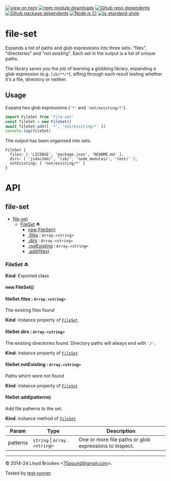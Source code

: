 [![view on npm](https://badgen.net/npm/v/file-set)](https://www.npmjs.org/package/file-set)
[![npm module downloads](https://badgen.net/npm/dt/file-set)](https://www.npmjs.org/package/file-set)
[![Gihub repo dependents](https://badgen.net/github/dependents-repo/75lb/file-set)](https://github.com/75lb/file-set/network/dependents?dependent_type=REPOSITORY)
[![Gihub package dependents](https://badgen.net/github/dependents-pkg/75lb/file-set)](https://github.com/75lb/file-set/network/dependents?dependent_type=PACKAGE)
[![Node.js CI](https://github.com/75lb/file-set/actions/workflows/node.js.yml/badge.svg)](https://github.com/75lb/file-set/actions/workflows/node.js.yml)
[![js-standard-style](https://img.shields.io/badge/code%20style-standard-brightgreen.svg)](https://github.com/feross/standard)

# file-set

Expands a list of paths and glob expressions into three sets: "files", "directories" and "not existing". Each set in the output is a list of unique paths.

The library saves you the job of learning a globbing library, expanding a glob expression (e.g. `lib/**/*`), sifting through each result testing whether it's a file, directory or neither.

## Usage

Expand two glob expressions (`'*'` and `'not/existing/*'`).

```js
import FileSet from 'file-set'
const fileSet = new FileSet()
await fileSet.add([ '*', 'not/existing/*' ])
console.log(fileSet)
```

The output has been organised into sets.

```
FileSet {
  files: [ 'LICENSE', 'package.json', 'README.md' ],
  dirs: [ 'jsdoc2md/', 'lib/', 'node_modules/', 'test/' ],
  notExisting: [ 'not/existing/*' ]
}
```

# API

<a name="module_file-set"></a>

## file-set

* [file-set](#module_file-set)
    * [FileSet](#exp_module_file-set--FileSet) ⏏
        * [new FileSet()](#new_module_file-set--FileSet_new)
        * [.files](#module_file-set--FileSet+files) : <code>Array.&lt;string&gt;</code>
        * [.dirs](#module_file-set--FileSet+dirs) : <code>Array.&lt;string&gt;</code>
        * [.notExisting](#module_file-set--FileSet+notExisting) : <code>Array.&lt;string&gt;</code>
        * [.add(files)](#module_file-set--FileSet+add)

<a name="exp_module_file-set--FileSet"></a>

### FileSet ⏏
**Kind**: Exported class  
<a name="new_module_file-set--FileSet_new"></a>

#### new FileSet()

<a name="module_file-set--FileSet+files"></a>

#### fileSet.files : <code>Array.&lt;string&gt;</code>
The existing files found

**Kind**: instance property of [<code>FileSet</code>](#exp_module_file-set--FileSet)  
<a name="module_file-set--FileSet+dirs"></a>

#### fileSet.dirs : <code>Array.&lt;string&gt;</code>
The existing directories found. Directory paths will always end with `'/'`.

**Kind**: instance property of [<code>FileSet</code>](#exp_module_file-set--FileSet)  
<a name="module_file-set--FileSet+notExisting"></a>

#### fileSet.notExisting : <code>Array.&lt;string&gt;</code>
Paths which were not found

**Kind**: instance property of [<code>FileSet</code>](#exp_module_file-set--FileSet)  
<a name="module_file-set--FileSet+add"></a>

#### fileSet.add(patterns)
Add file patterns to the set.

**Kind**: instance method of [<code>FileSet</code>](#exp_module_file-set--FileSet)  

| Param | Type | Description |
| --- | --- | --- |
| patterns | <code>string</code> \| <code>Array.&lt;string&gt;</code> | One or more file paths or glob expressions to inspect. |


* * *

&copy; 2014-24 Lloyd Brookes \<75pound@gmail.com\>.

Tested by [test-runner](https://github.com/test-runner-js/test-runner).
